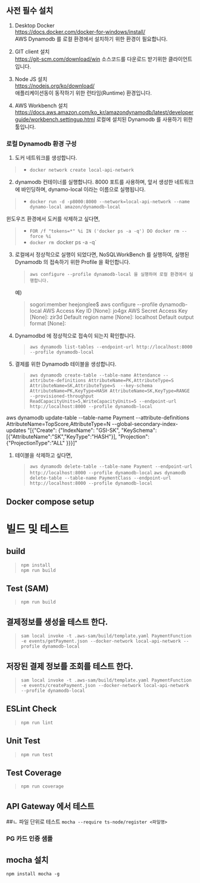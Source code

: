 ## 사전 필수 설치
1. Desktop Docker  
https://docs.docker.com/docker-for-windows/install/  
AWS Dynamodb 를 로컬 환경에서 설치하기 위한 환경이 필요합니다.

2. GIT client 설치  
https://git-scm.com/download/win
소스코드를 다운로드 받기위한 클라이언트 입니다.  

3. Node JS 설치  
https://nodejs.org/ko/download/  
애플리케이션동이 동작하기 위한 런타임(Runtime) 환경입니다.

4. AWS Workbench 설치
https://docs.aws.amazon.com/ko_kr/amazondynamodb/latest/developerguide/workbench.settingup.html
로컬에 설치된 Dynamodb 를 사용하기 위한 툴입니다.
 

### 로컬 Dynamodb 환경 구성

1. 도커 네트워크를 생성합니다.
> - `docker network create local-api-network`

2. dynamodb 컨테이너를 실행합니다. 8000 포트를 사용하며, 앞서 생성한 네트워크에 바인딩하며, dynamo-local 이라는 이름으로 실행됩니다.
> - `docker run -d -p8000:8000 --network=local-api-network --name dynamo-local amazon/dynamodb-local`
   
윈도우즈 환경에서 도커를 삭제하고 싶다면,  
> - `FOR /f "tokens=*" %i IN ('docker ps -a -q') DO docker rm --force %i`
> - `docker rm `docker ps -a -q`

3. 로컬에서 정상적으로 실행이 되었다면, NoSQLWorkBench 를 실행하여, 실행된 Dynamodb 의 접속하기 위한 Profile 을 확인합니다.
   > `aws configure --profile dynamodb-local 을 실행하여 로컬 환경에서 실행합니다.`
   
   예)
   >sogori:member heejonglee$ aws configure --profile dynamodb-local
   AWS Access Key ID [None]: jo4gx
   AWS Secret Access Key [None]: zir3d
   Default region name [None]: localhost
   Default output format [None]: 
   

4. Dynamodbd 에 정상적으로 접속이 되는지 확인합니다.
   > `aws dynamodb list-tables --endpoint-url http://localhost:8000 --profile dynamodb-local`

5. 결제를 위한 Dynamodb 테이블을 생성합니다.
   > `aws dynamodb create-table --table-name Attendance --attribute-definitions AttributeName=PK,AttributeType=S AttributeName=SK,AttributeType=S  --key-schema AttributeName=PK,KeyType=HASH AttributeName=SK,KeyType=RANGE --provisioned-throughput ReadCapacityUnits=5,WriteCapacityUnits=5 --endpoint-url http://localhost:8000 --profile dynamodb-local` 


aws dynamodb update-table  --table-name Payment  --attribute-definitions AttributeName=TopScore,AttributeType=N  --global-secondary-index-updates "[{\"Create\": {\"IndexName\": \"GSI-SK\", \"KeySchema\": [{\"AttributeName\":\"SK\",\"KeyType\":\"HASH\"}], \"Projection\":{\"ProjectionType\":\"ALL\" }}}]"
1. 테이블을 삭제하고 싶다면, 
   > `aws dynamodb delete-table --table-name Payment --endpoint-url http://localhost:8000 --profile dynamodb-local`
   > `aws dynamodb delete-table --table-name PaymentClass --endpoint-url http://localhost:8000 --profile dynamodb-local`

## Docker compose setup 

# 빌드 및 테스트

## build
   > `npm install`  
   > `npm run build`

## Test (SAM)
   > `npm run build`


## 결제정보를 생성을 테스트 한다.
   > `sam local invoke -t .aws-sam/build/template.yaml PaymentFunction -e events/getPayment.json --docker-network local-api-network --profile dynamodb-local`

## 저장된 결제 정보를 조회를 테스트 한다.
   > `sam local invoke -t .aws-sam/build/template.yaml PaymentFunction -e events/createPayment.json --docker-network local-api-network --profile dynamodb-local`

## ESLint Check
   > `npm run lint`

## Unit Test
   > `npm run test`

## Test Coverage
   > `npm run coverage`

## API Gateway 에서 테스트


##ㄴ 파일 단위로 테스트
 `mocha --require ts-node/register <파일명>`

### PG 카드 인증 샘플

## mocha 설치
  `npm install mocha -g`